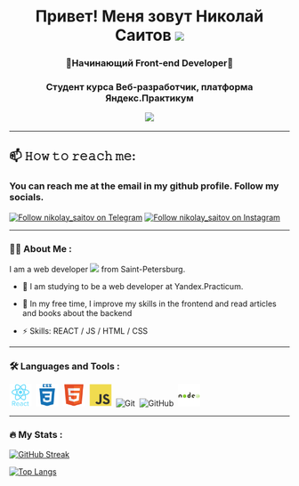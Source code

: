 <h1 align="center">Привет! Меня зовут Николай Саитов 
<img src="https://github.com/blackcater/blackcater/raw/main/images/Hi.gif" height="32"/></h1>
<h3 align="center">🚀Начинающий Front-end Developer🚀</h3>
<h3 align="center">Студент курса Веб-разработчик, платформа Яндекс.Практикум</h3>

<div id="header" align="center">
  <img src="https://c.tenor.com/NZqiUoAnAFsAAAAS/cat-computer.gif" width="100"/>
</div>

---
## 📫 𝙷𝚘𝚠 𝚝𝚘 𝚛𝚎𝚊𝚌𝚑 𝚖𝚎:

### You can reach me at the email in my github profile. Follow my socials.


[<img src="https://cdn-icons-png.flaticon.com/128/906/906377.png" height="40em" align="center" alt="Follow nikolay_saitov on Telegram" title="Follow nikolay_saitov on Telegram"/>](https://telegram.com/nikolay_saitov)
[<img src="https://raw.githubusercontent.com/Raymo111/Raymo111/master/socials/instagram.svg" height="40em" align="center" alt="Follow nikolay_saitov on Instagram" title="Follow Misapisavlog on Instagram"/>](https://instagram.com/nikolay_saitov)

---

### :woman_technologist: About Me :
I am a web developer <img src="https://media.giphy.com/media/WUlplcMpOCEmTGBtBW/giphy.gif" width="30"> from Saint-Petersburg.

- :telescope: I am studying to be a web developer at Yandex.Practicum.

- :seedling: In my free time, I improve my skills in the frontend and read articles and books about the backend

- :zap: Skills: REACT / JS / HTML / CSS  

---
### :hammer_and_wrench: Languages and Tools :
<div>
  <img src="https://github.com/devicons/devicon/blob/master/icons/react/react-original-wordmark.svg" title="React" alt="React" width="40" height="40"/>&nbsp;
  <img src="https://github.com/devicons/devicon/blob/master/icons/css3/css3-plain-wordmark.svg"  title="CSS3" alt="CSS" width="40" height="40"/>&nbsp;
  <img src="https://github.com/devicons/devicon/blob/master/icons/html5/html5-original.svg" title="HTML5" alt="HTML" width="40" height="40"/>&nbsp;
  <img src="https://github.com/devicons/devicon/blob/master/icons/javascript/javascript-original.svg" title="JavaScript" alt="JavaScript" width="40" height="40"/>&nbsp;
  <img title="Git" alt="Git" src="https://raw.githubusercontent.com/Thomas-George-T/Thomas-George-T/master/assets/git.svg" width="40" height="40"/>&nbsp;
  <img src="https://user-images.githubusercontent.com/78322084/162064174-194ac89a-024d-4839-aae3-22d9ee4e3a33.png"  title="GitHub" alt="GitHub" width="40" height="40"/>&nbsp;
  <img src="https://github.com/devicons/devicon/blob/master/icons/nodejs/nodejs-original-wordmark.svg" title="NodeJS" alt="NodeJS" width="40" height="40"/>&nbsp;
 
</div>

---
### :fire: My Stats :

[![GitHub Streak](http://github-readme-streak-stats.herokuapp.com?user=nikolaysaitov&theme=dark&background=000000)](https://git.io/streak-stats)

[![Top Langs](https://github-readme-stats.vercel.app/api/top-langs/?username=nikolaysaitov&layout=compact&theme=vision-friendly-dark)](https://github.com/anuraghazra/github-readme-stats)
